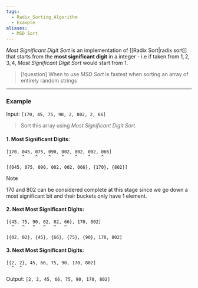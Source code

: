 ```yaml
---
tags:
  - Radix_Sorting_Algorithm
  - Example
aliases:
  - MSD Sort
---
```

_Most Significant Digit Sort_ is an implementation of [[Radix Sort|radix sort]] that starts from the **most significant digit** in a integer - i.e if taken from $1,2,3,4$, _Most Significant Digit Sort_ would start from $1$.

> [!question] When to use
> _MSD Sort_ is fastest when sorting an array of entirely random strings

---
### Example
Input: `[170, 45, 75, 90, 2, 802, 2, 66]`

> Sort this array using _Most Significant Digit Sort_.

#### 1. Most Significant Digits:
```
[170, 045, 075, 090, 002, 802, 002, 066]
 ^    ^    ^    ^    ^    ^    ^    ^
```

`[{045, 075, 090, 002, 002, 066}, {170}, {802}]`

> [!note]
> $170$ and $802$ can be considered complete at this stage since we go down a most significant bit and their buckets only have $1$ element.
#### 2. Next Most Significant Digits:
```
[{45, 75, 90, 02, 02, 66}, 170, 802]
  ^   ^   ^   ^   ^   ^
```

`[{02, 02}, {45}, {66}, {75}, {90}, 170, 802]`
#### 3. Next Most Significant Digits:
```
[{2, 2}, 45, 66, 75, 90, 170, 802]
  ^  ^
```

Output: `[2, 2, 45, 66, 75, 90, 170, 802]`



